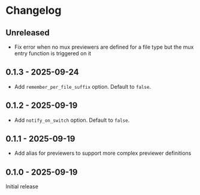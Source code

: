 # Changelog

## Unreleased

- Fix error when no mux previewers are defined for a file type but the mux entry function is triggered on it

## 0.1.3 - 2025-09-24

- Add `remember_per_file_suffix` option. Default to `false`.

## 0.1.2 - 2025-09-19

- Add `notify_on_switch` option. Default to `false`.

## 0.1.1 - 2025-09-19

- Add alias for previewers to support more complex previewer definitions

## 0.1.0 - 2025-09-19

Initial release
